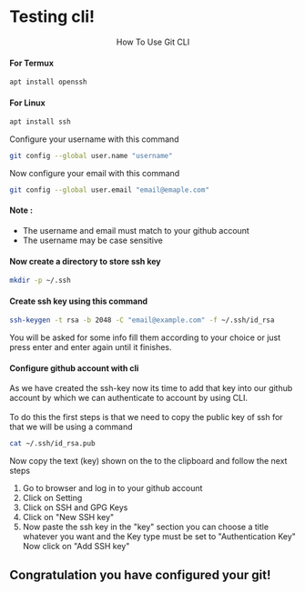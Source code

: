 # Testing cli!
<p align="center">
                       How To Use Git CLI
</p>

#### For Termux
```bash
apt install openssh
```

#### For Linux

```bash
apt install ssh
```

Configure your username with this command

```bash
git config --global user.name "username"
```

Now configure your email with this command
```bash
git config --global user.email "email@emaple.com"
```

#### Note :
- The username and email must match to your github account
- The username may be case sensitive

#### Now create a directory to store ssh key
```bash
mkdir -p ~/.ssh
```

#### Create ssh key using this command
```bash
ssh-keygen -t rsa -b 2048 -C "email@example.com" -f ~/.ssh/id_rsa
```


You will be asked for some info fill them according to your choice or just press enter and enter again until it finishes.


#### Configure github account with cli

As we have created the ssh-key now its time to add that key into our github account by which we can authenticate to account by using CLI.
<br>
<br>
To do this the first steps is that we need to copy the public key of ssh for that we will be using a command

```bash
cat ~/.ssh/id_rsa.pub
```


Now copy the text (key) shown on the to the clipboard and follow the next steps 

1. Go to browser and log in to your github account
2. Click on Setting
3. Click on SSH and GPG Keys
4. Click on "New SSH key"
5. Now paste the ssh key in the "key" section
you can choose a title whatever you want and the Key type must be set to "Authentication Key"
Now click on "Add SSH key"


## Congratulation you have configured your git!


